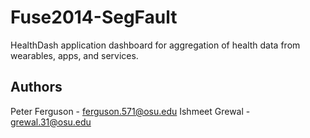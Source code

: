 Fuse2014-SegFault
=================

HealthDash application dashboard for aggregation of health data from wearables, apps, and services. 

Authors
-------
Peter Ferguson - ferguson.571@osu.edu
Ishmeet Grewal - grewal.31@osu.edu
